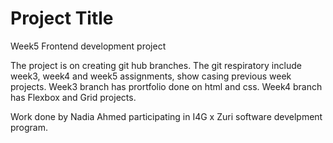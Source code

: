 
# Project Title

Week5 Frontend development project

The project is on creating git hub branches.
The git respiratory include week3, week4 and week5 assignments, 
show casing previous week projects.
Week3 branch has prortfolio done on html and css.
Week4 branch has Flexbox and Grid projects.

Work done by Nadia Ahmed participating in 
I4G x Zuri software develpment program.